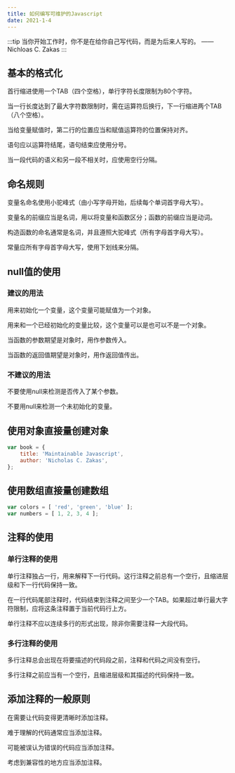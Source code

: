 ```yaml
---
title: 如何编写可维护的Javascript
date: 2021-1-4
---
```

:::tip
当你开始工作时，你不是在给你自己写代码，而是为后来人写的。 —— Nichloas C. Zakas
:::
<!-- more -->

## 基本的格式化

首行缩进使用一个TAB（四个空格），单行字符长度限制为80个字符。

当一行长度达到了最大字符数限制时，需在运算符后换行，下一行缩进两个TAB（八个空格）。

当给变量赋值时，第二行的位置应当和赋值运算符的位置保持对齐。

语句应以运算符结尾，语句结束应使用分号。

当一段代码的语义和另一段不相关时，应使用空行分隔。

## 命名规则

变量名命名使用小驼峰式（由小写字母开始，后续每个单词首字母大写）。

变量名的前缀应当是名词，用以将变量和函数区分；函数的前缀应当是动词。

构造函数的命名通常是名词，并且遵照大驼峰式（所有字母首字母大写）。

常量应所有字母首字母大写，使用下划线来分隔。

## null值的使用

### 建议的用法

用来初始化一个变量，这个变量可能赋值为一个对象。

用来和一个已经初始化的变量比较，这个变量可以是也可以不是一个对象。

当函数的参数期望是对象时，用作参数传入。

当函数的返回值期望是对象时，用作返回值传出。

### 不建议的用法

不要使用null来检测是否传入了某个参数。

不要用null来检测一个未初始化的变量。

## 使用对象直接量创建对象

```javascript
var book = {
    title: 'Maintainable Javascript',
    author: 'Nicholas C. Zakas',
};
```

## 使用数组直接量创建数组
```javascript
var colors = [ 'red', 'green', 'blue' ];
var numbers = [ 1, 2, 3, 4 ];
```

## 注释的使用

### 单行注释的使用

单行注释独占一行，用来解释下一行代码。这行注释之前总有一个空行，且缩进层级和下一行代码保持一致。

在一行代码尾部注释时，代码结束到注释之间至少一个TAB。如果超过单行最大字符限制，应将这条注释置于当前代码行上方。

单行注释不应以连续多行的形式出现，除非你需要注释一大段代码。

### 多行注释的使用

多行注释总会出现在将要描述的代码段之前，注释和代码之间没有空行。

多行注释之前应当有一个空行，且缩进层级和其描述的代码保持一致。

## 添加注释的一般原则

在需要让代码变得更清晰时添加注释。

难于理解的代码通常应当添加注释。

可能被误认为错误的代码应当添加注释。

考虑到兼容性的地方应当添加注释。

